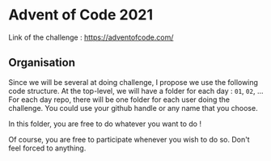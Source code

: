 # Advent of Code 2021

Link of the challenge : https://adventofcode.com/

## Organisation

Since we will be several at doing challenge, I propose we use the following code structure.
At the top-level, we will have a folder for each day : `01`, `02`, ...
For each day repo, there will be one folder for each user doing the challenge. You could use your github handle or any name that you choose.

In this folder, you are free to do whatever you want to do !

Of course, you are free to participate whenever you wish to do so. Don't feel forced to anything.
